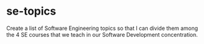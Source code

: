 se-topics
=========

Create a list of Software Engineering topics so that I can divide them among the 4 SE courses that we teach in our Software Development concentration.

